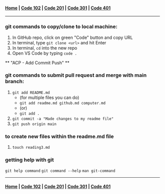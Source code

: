 #### [Home](../README.md) | [Code 102](../102main.md) | [Code 201](../201main.md) | [Code 301](../301main.md) | [Code 401](../401main.md)
***
### **git commands to copy/clone to local machine:** ###
1. In GitHub repo, click on green "Code" button and copy URL
2. In terminal, type `git clone <url>` and hit Enter
3. In terminal, `cd` into the new repo
4. Open VS Code by typing `code .`
  
** "ACP - Add Commit Push" **
  
### **git commands to submit pull request and merge with main branch:** ###
1. `git add README.md`
   - (for multiple files you can do)
   - `git add readme.md github.md computer.md`
   - (or)
   - `git add .`
2. `git commit -a "Made changes to my readme file"`
3. `git push origin main`
### **to create new files within the readme.md file** ###
1. `touch reading3.md`

### **getting help with git** ###
`git help command`
`git command --help`
`man git-command`

***
#### [Home](../README.md) | [Code 102](../102main.md) | [Code 201](../201main.md) | [Code 301](../301main.md) | [Code 401](../401main.md)